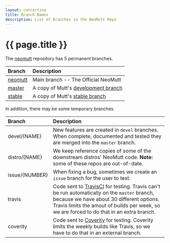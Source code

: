```yaml
---
layout: concertina
title: Branch Names
description: List of Branches in the NeoMutt Repo
---
```


# {{ page.title }}

The [neomutt](https://github.com/neomutt/neomutt) repository has 5 permanent
branches.

| Branch                                                           | Description                                                                                                                                                                                                                                                                   |
| :--------------------------------------------------------------- | :---------------------------------------------------------------------------------------------------------------------------------------------------------------------------------------------------------------------------------------------------------------------------- |
| [neomutt](https://github.com/neomutt/neomutt/tree/master)        | Main branch -- The Official NeoMutt                                                                                                                                                                                                                                           |
| [master](https://github.com/neomutt/upstream-mutt/tree/master)   | A copy of Mutt's [development branch](https://dev.mutt.org/hg/mutt/shortlog/default)                                                                                                                                                                                          |
| [stable](https://github.com/neomutt/upstream-mutt/tree/stable)   | A copy of Mutt's [stable branch](https://dev.mutt.org/hg/mutt/shortlog/stable)                                                                                                                                                                                                |

In addition, there may be some temporary branches.

| Branch         | Description                                                                                                                                                                                                                                                                   |
| :------------- | :---------------------------------------------------------------------------------------------------------------------------------------------------------------------------------------------------------------------------------------------------------------------------- |
| devel/{NAME}   | New features are created in `devel` branches. When complete, documented and tested they are merged into the `master` branch.                                                                                                                                                  |
| distro/{NAME}  | We keep reference copies of some of the downstream distros' NeoMutt code. **Note:** some of these repos are out-of-date.                                                                                                                                                      |
| issue/{NUMBER} | When fixing a bug, sometimes we create an `issue` branch for the user to test.                                                                                                                                                                                                |
| travis         | Code sent to [TravisCI](https://travis-ci.org/neomutt/neomutt) for testing. Travis can't be run automatically on the `master` branch, because we have about 30 different options. Travis limits the amout of builds per week, so we are forced to do that in an extra branch. |
| coverity       | Code sent to [Coverity](https://scan.coverity.com/projects/neomutt-neomutt) for testing. Coverity limits the weekly builds like Travis, so we have to do that in an external branch.                                                                                          |


